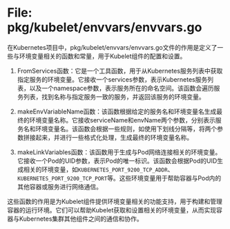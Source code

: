 # File: pkg/kubelet/envvars/envvars.go

在Kubernetes项目中，pkg/kubelet/envvars/envvars.go文件的作用是定义了一些与环境变量相关的函数和常量，用于Kubelet组件的配置和设置。

1. FromServices函数：它是一个工具函数，用于从Kubernetes服务列表中获取指定服务的环境变量。它接收一个services参数，表示Kubernetes服务列表，以及一个namespace参数，表示服务所在的命名空间。该函数会遍历服务列表，找到名称与指定服务一致的服务，并返回该服务的环境变量。

2. makeEnvVariableName函数：该函数根据给定的服务名和环境变量名生成最终的环境变量名称。它接收serviceName和envName两个参数，分别表示服务名和环境变量名。该函数会根据一些规则，如使用下划线分隔等，将两个参数拼接起来，并进行一些格式化处理，生成最终的环境变量名称。

3. makeLinkVariables函数：该函数用于生成与Pod网络连接相关的环境变量。它接收一个Pod的UID参数，表示Pod的唯一标识。该函数会根据Pod的UID生成相关的环境变量，如`KUBERNETES_PORT_9200_TCP_ADDR`、`KUBERNETES_PORT_9200_TCP_PORT`等。这些环境变量用于帮助容器与Pod内的其他容器或服务进行网络通信。

这些函数的作用是为Kubelet组件提供环境变量相关的功能支持，用于构建和管理容器的运行环境。它们可以帮助Kubelet获取和设置相关的环境变量，从而实现容器与Kubernetes集群其他组件之间的通信和协作。

